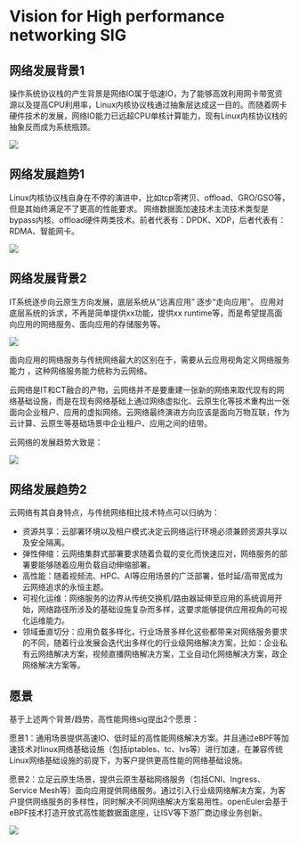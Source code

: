 # Vision for High performance networking SIG

## 网络发展背景1

操作系统协议栈的产生背景是网络IO属于低速IO，为了能够高效利用网卡带宽资源以及提高CPU利用率，Linux内核协议栈通过抽象层达成这一目的。而随着网卡硬件技术的发展，网络IO能力已远超CPU单核计算能力，现有Linux内核协议栈的抽象反而成为系统瓶颈。

<img src = "./Vision for High performance networking SIG-01.png">

## 网络发展趋势1

Linux内核协议栈自身在不停的演进中，比如tcp零拷贝、offload、GRO/GSO等，但是其始终满足不了更高的性能要求。
网络数据面加速技术主流技术类型是bypass内核、offload硬件两类技术。前者代表有：DPDK、XDP，后者代表有：RDMA、智能网卡。

<img src = "./Vision for High performance networking SIG-02.png">

## 网络发展背景2

IT系统逐步向云原生方向发展，底层系统从“远离应用” 逐步“走向应用”。
应用对底层系统的诉求，不再是简单提供xx功能，提供xx runtime等，而是希望提高面向应用的网络服务、面向应用的存储服务等。

<img src = "./Vision for High performance networking SIG-03.png">



面向应用的网络服务与传统网络最大的区别在于，需要从云应用视角定义网络服务能力 ，这种网络服务能力统称为云网络。

云网络是IT和CT融合的产物，云网络并不是要重建一张新的网络来取代现有的网络基础设施，而是在现有网络基础上通过网络虚拟化、云原生化等技术重构出一张面向企业租户、应用的虚拟网络。云网络最终演进方向应该是面向万物互联，作为云计算、云原生等基础场景中企业租户、应用之间的纽带。

云网络的发展趋势大致是：

<img src = "./Vision for High performance networking SIG-06.png">

## 网络发展趋势2

云网络有其自身特点，与传统网络相比技术特点可以归纳为：

- 资源共享：云部署环境以及租户模式决定云网络运行环境必须兼顾资源共享以及安全隔离。
- 弹性伸缩：云网络集群式部署要求随着负载的变化而快速应对，网络服务的部署要能够随着应用负载自动伸缩部署。
- 高性能：随着视频流、HPC、AI等应用场景的广泛部署，低时延/高带宽成为云网络追求的永恒主题。
- 可视化运维：网络服务的边界从传统交换机/路由器延伸至应用的系统调用开始，网络路径所涉及的基础设施复杂而多样，这要求能够提供应用视角的可视化运维能力。
- 领域垂直切分：应用负载多样化，行业场景多样化这些都带来对网络服务要求的不同，随着行业发展会迭代出多样化的行业级网络解决方案，比如：企业私有云网络解决方案，视频直播网络解决方案，工业自动化网络解决方案，政企网络解决方案等。



## 愿景

基于上述两个背景/趋势，高性能网络sig提出2个愿景：

愿景1：通用场景提供高速IO、低时延的高性能网络解决方案。并且通过eBPF等加速技术对linux网络基础设施（包括iptables、tc、lvs等）进行加速，在兼容传统Linux网络基础设施的前提下，为客户提供更高性能的网络基础设施。

愿景2：立足云原生场景，提供云原生基础网络服务（包括CNI、Ingress、Service Mesh等）面向应用提供网络服务。通过引入行业级网络解决方案，为客户提供网络服务的多样性，同时解决不同网络解决方案易用性。openEuler会基于eBPF技术打造开放式高性能数据面底座，让ISV等下游厂商边缘业务创新。



<img src = "./Vision for High performance networking SIG-05.png">



